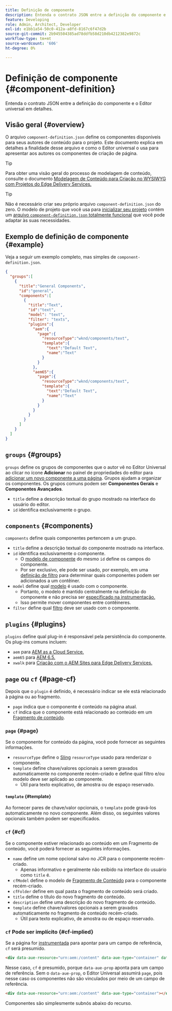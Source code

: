 ```yaml
---
title: Definição de componente
description: Entenda o contrato JSON entre a definição do componente e o Editor universal em detalhes.
feature: Developing
role: Admin, Architect, Developer
exl-id: e1bb1a54-50c0-412a-a8fd-8167c6f47d2b
source-git-commit: 2b945504385ad78ddfb58d210db4212382e9872c
workflow-type: tm+mt
source-wordcount: '606'
ht-degree: 0%

---
```


# Definição de componente {#component-definition}

Entenda o contrato JSON entre a definição do componente e o Editor universal em detalhes.

## Visão geral {#overview}

O arquivo `component-definition.json` define os componentes disponíveis para seus autores de conteúdo para o projeto. Este documento explica em detalhes a finalidade desse arquivo e como o Editor universal o usa para apresentar aos autores os componentes de criação de página.

>[!TIP]
>
>Para obter uma visão geral do processo de modelagem de conteúdo, consulte o documento [Modelagem de Conteúdo para Criação no WYSIWYG com Projetos do Edge Delivery Services.](https://www.aem.live/developer/component-model-definitions)

>[!TIP]
>
>Não é necessário criar seu próprio arquivo `component-definition.json` do zero. O modelo de projeto que você usa para [inicializar seu projeto](https://www.aem.live/developer/ue-tutorial) contém um [arquivo `component-definition.json` totalmente funcional](https://github.com/adobe-rnd/aem-boilerplate-xwalk/blob/main/component-definition.json) que você pode adaptar às suas necessidades.

## Exemplo de definição de componente {#example}

Veja a seguir um exemplo completo, mas simples de `component-definition.json`.

```json
{
  "groups":[
    {
      "title":"General Components",
      "id":"general",
      "components":[
        {
          "title":"Text",
          "id":"text",
          "model": "text",
          "filter": "texts",
          "plugins":{
            "aem":{
              "page":{
                "resourceType":"wknd/components/text",
                "template":{
                  "text":"Default Text",
                  "name":"Text"
                }
              }
            },
            "aem65":{
              "page":{
                "resourceType":"wknd/components/text",
                "template":{
                  "text":"Default Text",
                  "name":"Text"
                }
              }
            }
          }
        }
      ]
    }
  ]
}
```

## `groups` {#groups}

`groups` define os grupos de componentes que o autor vê no Editor Universal ao clicar no ícone **Adicionar** no painel de propriedades do editor para [adicionar um novo componente a uma página](/help/sites-cloud/authoring/universal-editor/authoring.md#adding-components). Grupos ajudam a organizar os componentes. Os grupos comuns podem ser **Componentes Gerais** e **Componentes Avançados**.

* `title` define a descrição textual do grupo mostrado na interface do usuário do editor.
* `id` identifica exclusivamente o grupo.

## `components` {#components}

`components` define quais componentes pertencem a um grupo.

* `title` define a descrição textual do componente mostrado na interface.
* `id` identifica exclusivamente o componente.
   * O [modelo de componente](/help/implementing/universal-editor/field-types.md#model-structure) do mesmo `id` define os campos do componente.
   * Por ser exclusivo, ele pode ser usado, por exemplo, em uma [definição de filtro](/help/implementing/universal-editor/filtering.md) para determinar quais componentes podem ser adicionados a um contêiner.
* `model` define qual [modelo](/help/implementing/universal-editor/field-types.md#model-structure) é usado com o componente.
   * Portanto, o modelo é mantido centralmente na definição do componente e não precisa ser [especificado na instrumentação.](/help/implementing/universal-editor/field-types.md#instrumentation)
   * Isso permite mover componentes entre contêineres.
* `filter` define qual [filtro](/help/implementing/universal-editor/filtering.md) deve ser usado com o componente.

## `plugins` {#plugins}

`plugins` define qual plug-in é responsável pela persistência do componente. Os plug-ins comuns incluem:

* `aem` para [AEM as a Cloud Service.](https://experienceleague.adobe.com/pt-br/docs/experience-manager-cloud-service)
* `aem65` para [AEM 6.5.](https://experienceleague.adobe.com/pt-br/docs/experience-manager-65)
* `xwalk` para [Criação com o AEM Sites para Edge Delivery Services.](https://www.aem.live/developer/ue-tutorial)

## `page` ou `cf` {#page-cf}

Depois que o `plugin` é definido, é necessário indicar se ele está relacionado à página ou ao fragmento.

* `page` indica que o componente é conteúdo na página atual.
* `cf` indica que o componente está relacionado ao conteúdo em um [Fragmento de conteúdo](/help/assets/content-fragments/content-fragments.md).

### `page` {#page}

Se o componente for conteúdo da página, você pode fornecer as seguintes informações.

* `resourceType` define o [Sling](/help/implementing/developing/introduction/sling-cheatsheet.md) `resourceType` usado para renderizar o componente.
* `template` define chave/valores opcionais a serem gravados automaticamente no componente recém-criado e define qual filtro e/ou modelo deve ser aplicado ao componente.
   * Útil para texto explicativo, de amostra ou de espaço reservado.

#### `template` {#template}

Ao fornecer pares de chave/valor opcionais, o `template` pode gravá-los automaticamente no novo componente. Além disso, os seguintes valores opcionais também podem ser especificados.

### `cf` {#cf}

Se o componente estiver relacionado ao conteúdo em um Fragmento de conteúdo, você poderá fornecer as seguintes informações.

* `name` define um nome opcional salvo no JCR para o componente recém-criado.
   * Apenas informativo e geralmente não exibido na interface do usuário como `title` é.
* `cfModel` define o modelo de [Fragmento de Conteúdo](/help/assets/content-fragments/content-fragments-models.md) para o componente recém-criado.
* `cfFolder` define em qual pasta o fragmento de conteúdo será criado.
* `title` define o título do novo fragmento de conteúdo.
* `description` define uma descrição do novo fragmento de conteúdo.
* `template` define chave/valores opcionais a serem gravados automaticamente no fragmento de conteúdo recém-criado.
   * Útil para texto explicativo, de amostra ou de espaço reservado.

### `cf` Pode ser implícito {#cf-implied}

Se a página for [instrumentada](/help/implementing/universal-editor/getting-started.md#instrument-page) para apontar para um campo de referência, `cf` será presumido.

```html
<div data-aue-resource="urn:aem:/content" data-aue-type="container" data-aue-prop="field"></div>
```

Nesse caso, `cf` é presumido, porque `data-aue-prop` aponta para um campo de referência. Sem o `data-aue-prop`, o Editor Universal assumirá `page`, pois nesse caso os componentes não são vinculados por meio de um campo de referência.

```html
<div data-aue-resource="urn:aem:/content" data-aue-type="container"></div>
```

Componentes são simplesmente subnós abaixo do recurso.
